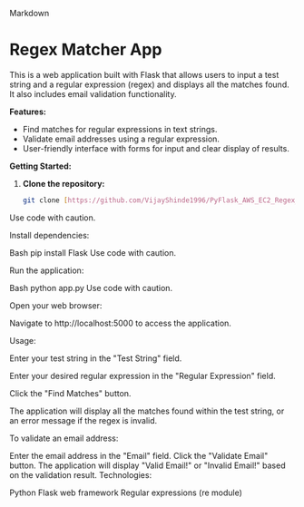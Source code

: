 Markdown
# Regex Matcher App

This is a web application built with Flask that allows users to input a test string and a regular expression (regex) and displays all the matches found. It also includes email validation functionality.

**Features:**

- Find matches for regular expressions in text strings.
- Validate email addresses using a regular expression.
- User-friendly interface with forms for input and clear display of results.

**Getting Started:**

1. **Clone the repository:**

   ```bash
   git clone [https://github.com/VijayShinde1996/PyFlask_AWS_EC2_Regex_Matching.git] (https://github.com/VijayShinde1996/PyFlask_AWS_EC2_Regex_Matching.git)
Use code with caution.

Install dependencies:

Bash
pip install Flask
Use code with caution.

Run the application:

Bash
python app.py
Use code with caution.

Open your web browser:

Navigate to http://localhost:5000 to access the application.

Usage:

Enter your test string in the "Test String" field.

Enter your desired regular expression in the "Regular Expression" field.

Click the "Find Matches" button.

The application will display all the matches found within the test string, or an error message if the regex is invalid.

To validate an email address:

Enter the email address in the "Email" field.
Click the "Validate Email" button.
The application will display "Valid Email!" or "Invalid Email!" based on the validation result.
Technologies:

Python
Flask web framework
Regular expressions (re module)
